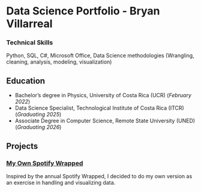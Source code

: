 # Data Science Portfolio - Bryan Villarreal

### Technical Skills
Python, SQL, C#, Microsoft Office, Data Science methodologies (Wrangling, cleaning, analysis, modeling, visualization)

## Education
- Bachelor’s degree in Physics, University of Costa Rica (UCR) (_February 2022_)
- Data Science Specialist, Technological Institute of Costa Rica (ITCR) (_Graduating 2025_)
- Associate Degree in Computer Science, Remote State University (UNED) (_Graduating 2026_)

## Projects
### [My Own Spotify Wrapped](https://github.com/bryanjva/MyOwnSpotifyWrapped)
Inspired by the annual Spotify Wrapped, I decided to do my own version as an exercise in handling and visualizing data.
